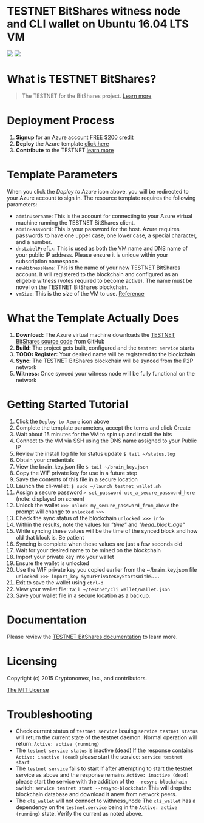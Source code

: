 ﻿# TESTNET BitShares witness node and CLI wallet on Ubuntu 16.04 LTS VM

<a href="https://portal.azure.com/#create/Microsoft.Template/uri/https%3A%2F%2Fraw.githubusercontent.com%2FryanRfox%2FBitSharesTESTNET%2Fmaster%2Fazuredeploy.json" target="_blank"><img src="http://azuredeploy.net/deploybutton.png"/></a>
<a href="http://armviz.io/#/?load=https://raw.githubusercontent.com/ryanRfox/BitSharesTESTNET/master/azuredeploy.json" target="_blank">
    <img src="http://armviz.io/visualizebutton.png"/>
</a>

# What is TESTNET BitShares?

> The TESTNET for the BitShares project. [Learn more](https://github.com/BitSharesEurope/testnet) 

# Deployment Process

1. **Signup** for an Azure account [FREE $200 credit](azure.microsoft.com/Azure/Free-Trial‎)
1. **Deploy** the Azure template [click here](https://portal.azure.com/#create/Microsoft.Template/uri/https%3A%2F%2Fraw.githubusercontent.com%2FryanRfox%2FBitSharesTESTNET%2Fmaster%2Fazuredeploy.json)
1. **Contribute** to the TESTNET [learn more](https://github.com/BitSharesEurope/testnet) 

# Template Parameters

When you click the *Deploy to Azure* icon above, you will be redirected to your Azure account to sign in. The resource template requires the following parameters:

* `adminUsername`: This is the account for connecting to your Azure virtual machine running the TESTNET BitShares client.
* `adminPassword`: This is your password for the host.  Azure requires passwords to have one upper case, one lower case, a special character, and a number.
* `dnsLabelPrefix`: This is used as both the VM name and DNS name of your public IP address.  Please ensure it is unique within your subscription namespace.
* `newWitnessName`: This is the name of your new TESTNET BitShares account. It will registered to the blockchain and configured as an eligeble witness (votes required to become active). The name must be novel on the TESTNET BitShares blockchain.
* `vmSize`: This is the size of the VM to use. [Reference](https://docs.microsoft.com/en-us/azure/virtual-machines/virtual-machines-linux-sizes)

# What the Template Actually Does

1. **Download:** The Azure virtual machine downloads the [TESTNET BitShares source code](https://github.com/BitSharesEurope/testnet) from GitHub
1. **Build:** The project gets built, configured and the `testnet service` starts
1. **TODO: Register:** Your desired name will be registered to the blockchain
1. **Sync:** The TESTNET BitShares blockchain will be synced from the P2P network
1. **Witness:** Once synced your witness node will be fully functional on the network

# Getting Started Tutorial

1. Click the `Deploy to Azure` icon above
1. Complete the template parameters, accept the terms and click Create
1. Wait about 15 minutes for the VM to spin up and install the bits
1. Connect to the VM via SSH using the DNS name assigned to your Public IP
1. Review the install log file for status update `$ tail ~/status.log`
1. Obtain your credentials
  1. View the brain_key.json file `$ tail ~/brain_key.json`
  2. Copy the WIF private key for use in a future step
  3. Save the contents of this file in a secure location
1. Launch the cli-wallet: `$ sudo ~/launch_testnet_wallet.sh`
1. Assign a secure password `> set_password use_a_secure_password_here` (note: displayed on screen)
1. Unlock the wallet `>>> unlock my_secure_password_from_above` the prompt will change to `unlocked >>>`
1. Check the sync status of the blockchain `unlocked >>> info` 
  1. Within the results, note the values for _"time"_ and _"head_block_age"_
  1. While syncing these values will be the time of the synced block and how old that block is. Be patient
  1. Syncing is complete when these values are just a few seconds old
1. Wait for your desired name to be mined on the blockchain
1. Import your private key into your wallet
  1. Ensure the wallet is unlocked
  1. Use the WIF private key you copied earlier from the ~/brain_key.json file `unlocked >>> import_key 5yourPrivateKeyStartsWith5...`
1. Exit to save the wallet using `ctrl-d` 
1. View your wallet file: `tail ~/testnet/cli_wallet/wallet.json`
2. Save your wallet file in a secure location as a backup.

# Documentation

Please review the [TESTNET BitShares documentation](https://github.com/BitSharesEurope/testnet) to learn more. 

# Licensing

Copyright (c) 2015 Cryptonomex, Inc., and contributors.

[The MIT License](https://github.com/BitSharesEurope/testnet/blob/testnet/LICENSE.md)

# Troubleshooting

* Check current status of `testnet service` 
Issuing `service testnet status` will return the current state of the testnet daemon. Normal operation will return:
`Active: active (running)`
* The `testnet service status` is inactive (dead)
If the response contains `Active: inactive (dead)` please start the service:
`service testnet start`
* The `testnet service` fails to start
If after attempting to start the testnet service as above and the response remains `Active: inactive (dead)` please start the service with the addition of the `--resync-blockchain` switch:
`service testnet start --resync-blockchain` 
This will drop the blockchain database and download it anew from network peers.
* The `cli_wallet` will not connect to withness_node
The `cli_wallet` has a dependency on the `testnet.service` being in the `Active: active (running)` state. Verify the current as noted above. 